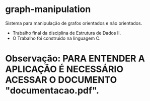 # graph-manipulation
Sistema para manipulação de grafos orientados e não orientados.
<br>
- Trabalho final da disciplina de Estrutura de Dados II.
- O Trabalho foi construido na linguagem C.

# Observação: PARA ENTENDER A APLICAÇÃO É NECESSÁRIO ACESSAR O DOCUMENTO "documentacao.pdf".
